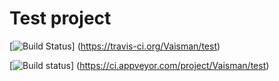 # Test project

[![Build Status](https://travis-ci.org/Vaisman/test.svg?branch=master)]
(https://travis-ci.org/Vaisman/test)

[![Build status](https://ci.appveyor.com/api/projects/status/s08qgb4egku0pa3d?svg=true)]
(https://ci.appveyor.com/project/Vaisman/test)

